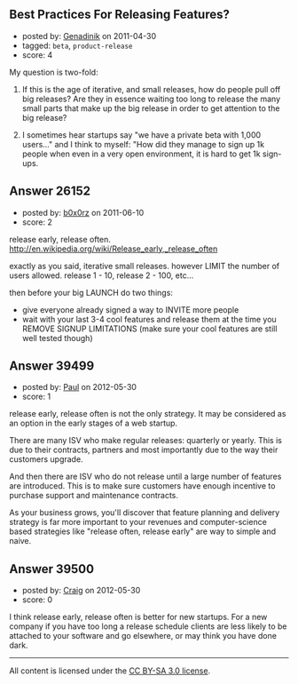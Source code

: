 ## Best Practices For Releasing Features?

- posted by: [Genadinik](https://stackexchange.com/users/-1/8929-genadinik) on 2011-04-30
- tagged: `beta`, `product-release`
- score: 4

My question is two-fold:

1) If this is the age of iterative, and small releases, how do people pull off big releases?  Are they in essence waiting too long to release the many small parts that make up the big release in order to get attention to the big release?

2) I sometimes hear startups say "we have a private beta with 1,000 users..." and I think to myself: "How did they manage to sign up 1k people when even in a very open environment, it is hard to get 1k sign-ups.



## Answer 26152

- posted by: [b0x0rz](https://stackexchange.com/users/-1/11068-b0x0rz) on 2011-06-10
- score: 2

release early, release often.
http://en.wikipedia.org/wiki/Release_early,_release_often

exactly as you said, iterative small releases. however LIMIT the number of users allowed.
release 1 - 10, release 2 - 100, etc...

then before your big LAUNCH do two things:

 - give everyone already signed a way to INVITE more people
 - wait with your last 3-4 cool features and release them at the time you REMOVE SIGNUP LIMITATIONS (make sure your cool features are still well tested though)


## Answer 39499

- posted by: [Paul](https://stackexchange.com/users/-1/5940-paul) on 2012-05-30
- score: 1

release early, release often is not the only strategy. It may be considered as an option in the early stages of a web startup.

There are many ISV who make regular releases: quarterly or yearly. This is due to their contracts, partners and most importantly due to the way their customers upgrade.

And then there are ISV who do not release until a large number of features are introduced. This is to make sure customers have enough incentive to purchase support and maintenance contracts.

As your business grows, you'll discover that feature planning and delivery strategy is far more important to your revenues and computer-science based strategies like "release often, release early" are way to simple and naive.


## Answer 39500

- posted by: [Craig](https://stackexchange.com/users/-1/4342-craig) on 2012-05-30
- score: 0

I think release early, release often is better for new startups. For a new company if you have too long a release schedule clients are less likely to be attached to your software and go elsewhere, or may think you have done dark.



---

All content is licensed under the [CC BY-SA 3.0 license](https://creativecommons.org/licenses/by-sa/3.0/).
